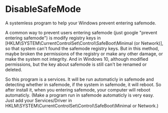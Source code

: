 # DisableSafeMode
A systemless program to help your Windows prevent entering safemode.

A common way to prevent users entering safemode (just google "prevent entering safemode") is modify registry keys in
[HKLM\SYSTEM\CurrentControlSet\Control\SafeBoot\Minimal (or Network)],
so that system can't found the safemode registry keys.
But in this method, maybe broken the permissions of the registry or make any other damage, or make the system not integrity.
And in Windows 10, although modified permissions, but the key about safemode is still can't be renamed or deleted.

So this program is a services. It will be run automaticly in safemode and detecting whether in safemode, if the system in safemode, it will reboot.
So after install it, when you entering safemode, your computer will reboot automaticly.
(Make a program run in safemode automaticly is very easy. Just add your Services/Driver in HKLM\SYSTEM\CurrentControlSet\Control\SafeBoot\Minimal or Network.)
